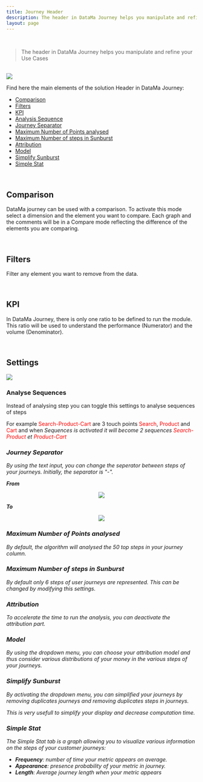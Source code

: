 ```yaml
---
title: Journey Header
description: The header in DataMa Journey helps you manipulate and refine your Use Cases
layout: page
---
```


<br>

> The header in DataMa Journey helps you manipulate and refine your Use Cases

<br>

<img src="{{site.url}}/{{site.baseurl}}/core_app/new/journey/interface/images/journey_header.jpg">

<br>

Find here the main elements of the solution Header in DataMa Journey: 

- [Comparison](#comparison)
- [Filters](#filters)
- [KPI](#kpi)
- [Analysis Sequence](#analyse-sequences)
- [Journey Separator](#journey-separator)
- [Maximum Number of Points analysed](#maximum-number-of-points-analysed)
- [Maximum Number of steps in Sunburst](#maximum-number-of-steps-in-sunburst)
- [Attribution](#attribution)
- [Model](#model)
- [Simplify Sunburst](#simplify-sunburst)
- [Simple Stat](#simple-stat)

<br>

## Comparison

DataMa journey can be used with a comparison. To activate this mode select a dimension and the element you want to compare. Each graph and the comments will be in a Compare mode reflecting the difference of the elements you are comparing. 

<br>

## Filters

Filter any element you want to remove from the data. 

<br>

## KPI

In DataMa Journey, there is only one ratio to be defined to run the module. This ratio will be used to understand the performance (Numerator) and the volume (Denominator).

<br>

## Settings

<img src="{{site.url}}/{{site.baseurl}}/core_app/new/journey/interface/images/journey_settings.jpg">

### Analyse Sequences

Instead of analysing step you can toggle this settings to analyse sequences of steps

For example <span style="color:red">Search-Product-Cart</span> are 3 touch points <span style="color:red">Search</span>, <span style="color:red">Product</span> and <span style="color:red">Cart</span> and when <i>Sequences<i> is activated it will become 2 sequences <span style="color:red">Search-Product</span>  et <span style="color:red">Product-Cart</span>

### Journey Separator 

By using the text input, you can change the seperator between steps of your journeys. Initially, the separator is "-".

**From**

<center> <img src="{{site.url}}/{{site.baseurl}}/core_app/new/journey/interface/images/journey_separator_from.png"/></center>

**To**

<center> <img src="{{site.url}}/{{site.baseurl}}/core_app/new/journey/interface/images/journey_separator_to.png"/></center>



### Maximum Number of Points analysed

By default, the algorithm will analysed the 50 top steps in your <i>journey</is> column. 

### Maximum Number of steps in Sunburst

By default only 6 steps of user journeys are represented. This can be changed by modifying this settings.

### Attribution

To accelerate the time to run the analysis, you can deactivate the attribution part.

### Model

By using the dropdown menu, you can choose your attribution model and thus consider various distributions of your money in the various steps of your journeys.

### Simplify Sunburst

By activating the dropdown menu, you can simplified your journeys by removing duplicates journeys and removing duplicates steps in journeys.

This is very usefull to simplify your display and decrease computation time.

### Simple Stat

The Simple Stat tab is a graph allowing you to visualize various information on the steps of your customer journeys:

- **Frequency**: number of time your metric appears on average.
- **Appearance**: presence probability of your metric in journey.
- **Length**: Average journey length when your metric appears
